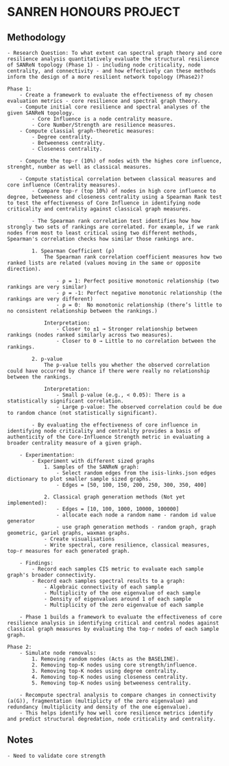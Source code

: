 # SANREN HONOURS PROJECT

## Methodology
    - Research Question: To what extent can spectral graph theory and core resilience analysis quantitatively evaluate the structural resilience of SANReN topology (Phase 1) - including node criticality, node centrality, and connectivity - and how effectively can these methods inform the design of a more resilient network topology (Phase2)?

    Phase 1:
        - Create a framework to evaluate the effectiveness of my chosen evaluation metrics - core resilience and spectral graph theory.
        - Compute initial core resilience and spectral analyses of the given SANReN topology.
            - Core Influence is a node centrality measure.
            - Core Number/Strength are resilience measures.
        - Compute classial graph-theoretic measures:
            - Degree centrality.
            - Betweeness centrality.
            - Closeness centrality.

        - Compute the top-r (10%) of nodes with the highes core influence, strenght, number as well as classical measures.

        - Compute statistical correlation between classical measures and core influence (Centrality measures).
            - Compare top-r (top 10%) of nodes in high core influence to degree, betweeness and closeness centrality using a Spearman Rank test to test the effectiveness of Core Influence in identifying node criticality and centrality against classical graph measures.

            - The Spearman rank correlation test identifies how how strongly two sets of rankings are correlated. For example, if we rank nodes from most to least critical using two different methods, Spearman's correlation checks how similar those rankings are.

            1. Spearman Coefficient (ρ)
                The Spearman rank correlation coefficient measures how two ranked lists are related (values moving in the same or opposite direction).

                    - ρ = 1: Perfect positive monotonic relationship (two rankings are very similar)
                    - ρ = -1: Perfect negative monotonic relationship (the rankings are very different)
                    - ρ = 0:  No monotonic relationship (there’s little to no consistent relationship between the rankings.)

                Interpretation:
                    - Closer to ±1 → Stronger relationship between rankings (nodes ranked similarly across two measures).
                    - Closer to 0 → Little to no correlation between the rankings.

            2. p-value
                The p-value tells you whether the observed correlation could have occurred by chance if there were really no relationship between the rankings.

                Interpretation:
                    - Small p-value (e.g., < 0.05): There is a statistically significant correlation.
                    - Large p-value: The observed correlation could be due to random chance (not statistically significant).
            
            - By evaluating the effectiveness of core influence in identifying node criticality and centrality provides a basis of authenticity of the Core-Influence Strength metric in evaluating a broader centrality measure of a given graph.

        - Experimentation:
            - Experiment with different sized graphs 
                1. Samples of the SANReN graph:
                    - Select random edges from the isis-links.json edges dictionary to plot smaller sample sized graphs.
                    - Edges = [50, 100, 150, 200, 250, 300, 350, 400]

                2. Classical graph generation methods (Not yet implemented):
                    - Edges = [10, 100, 1000, 10000, 100000]
                    - allocate each node a random name - random id value generator
                    - use graph generation methods - random graph, graph geometric, gariel graphs, waxman graphs. 
                - Create visualisations
                - Write spectral, core resilience, classical measures, top-r measures for each generated graph.

        - Findings:
            - Record each samples CIS metric to evaluate each sample graph's broader connectivity.
            - Record each samples spectral results to a graph:
                - Algebraic connectivity of each sample
                - Multiplicity of the one eigenvalue of each sample
                - Density of eigenvalues around 1 of each sample
                - Multiplicity of the zero eigenvalue of each sample
        
        - Phase 1 builds a framework to evaluate the effectiveness of core resilience analysis in identifying critical and central nodes against classical graph measures by evaluating the top-r nodes of each sample graph.
    
    Phase 2:
        - Simulate node removals:
            1. Removing random nodes (Acts as the BASELINE).
            2. Removing top-K nodes using core strength/influence.
            3. Removing top-K nodes using degree centrality.
            4. Removing top-K nodes using closeness centrality.
            5. Removing top-K nodes using betweeness centrality.

        - Recompute spectral analysis to compare changes in connectivity (a(G)), fragmentation (multiplicty of the zero eigenvalue) and redundancy (multiplicity and density of the one eigenvalue). 
        - This helps identify how well core resilience metrics identify and predict structural degredation, node criticality and centrality.


## Notes
    - Need to validate core strength
